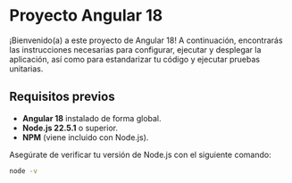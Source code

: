 # Proyecto Angular 18

¡Bienvenido(a) a este proyecto de Angular 18! A continuación, encontrarás las instrucciones necesarias para configurar, ejecutar y desplegar la aplicación, así como para estandarizar tu código y ejecutar pruebas unitarias.

## Requisitos previos

- **Angular 18** instalado de forma global.
- **Node.js 22.5.1** o superior.
- **NPM** (viene incluido con Node.js).

Asegúrate de verificar tu versión de Node.js con el siguiente comando:
```bash
node -v
